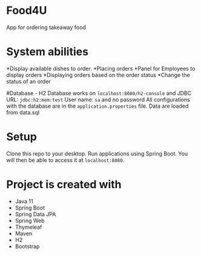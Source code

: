 # Food4U

App for ordering takeaway food

# System abilities
*Display available dishes to order.
*Placing orders
*Panel for Employees to display orders 
*Displaying orders based on the order status
*Change the status of an order

#Database - H2
Database works on `localhost:8080/h2-console` and JDBC URL: `jdbc:h2:mem:test`
User name: `sa` and no password
All configurations with the database are in the `application.properties` file.
Data are loaded from data.sql

# Setup
Clone this repo to your desktop. Run applications using Spring Boot. You will then be able to access it at `localhost:8080`.

# Project is created with
* Java 11
* Spring Boot
* Spring Data JPA
* Spring Web
* Thymeleaf
* Maven
* H2
* Bootstrap
